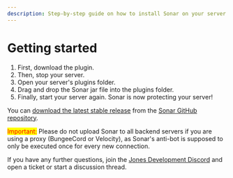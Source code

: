 ```yaml
---
description: Step-by-step guide on how to install Sonar on your server.
---
```


# Getting started

1. First, download the plugin.
2. Then, stop your server.
3. Open your server's plugins folder.
4. Drag and drop the Sonar jar file into the plugins folder.
5. Finally, start your server again. Sonar is now protecting your server!

You can [download the latest stable release](https://github.com/jonesdevelopment/sonar/releases/latest) from the [Sonar GitHub repository](https://github.com/jonesdevelopment/sonar/).

<mark style="color:red;">Important:</mark> Please do not upload Sonar to all backend servers if you are using a proxy (BungeeCord or Velocity), as Sonar's anti-bot is supposed to only be executed once for every new connection.

If you have any further questions, join the [Jones Development Discord](https://jonesdev.xyz/discord) and open a ticket or start a discussion thread.
